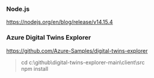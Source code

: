 

### Node.js
https://nodejs.org/en/blog/release/v14.15.4

### Azure Digital Twins Explorer
https://github.com/Azure-Samples/digital-twins-explorer 
> cd c:\github\digital-twins-explorer-main\client\src   
> npm install



